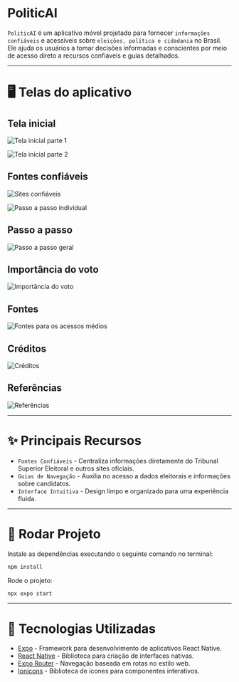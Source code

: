 # PoliticAI

`PoliticAI` é um aplicativo móvel projetado para fornecer `informações confiáveis` e acessíveis sobre `eleições, política e cidadania` no Brasil. Ele ajuda os usuários a tomar decisões informadas e conscientes por meio de acesso direto a recursos confiáveis e guias detalhados.

---

# 🖥️ Telas do aplicativo

## Tela inicial

![Tela inicial parte 1](https://github.com/user-attachments/assets/d9a0e566-2f14-498e-b79c-e3b4fee6603a)

![Tela inicial parte 2](https://github.com/user-attachments/assets/087170b2-6908-4d26-9655-31157568e57a)

## Fontes confiáveis

![Sites confiáveis](https://github.com/user-attachments/assets/b0103b6a-d458-4094-b246-79f79136446f)

![Passo a passo individual](https://github.com/user-attachments/assets/06f9cd9c-c1cf-46b1-919a-eb1efc9741ec)

## Passo a passo

![Passo a passo geral](https://github.com/user-attachments/assets/98ee5ee8-169a-4a80-9f12-4d253bae0867)

## Importância do voto

![Importância do voto](https://github.com/user-attachments/assets/3852a0f1-be55-46d0-b6f1-ed05c867ac9a)

## Fontes

![Fontes para os acessos médios](https://github.com/user-attachments/assets/ff3a88d1-6ef5-48eb-b92a-f7216ae5689b)

## Créditos

![Créditos](https://github.com/user-attachments/assets/b14b74c0-c006-48bc-af15-e094a6c2dcbc)

## Referências

![Referências](https://github.com/user-attachments/assets/847cf9d1-7b8e-4944-83e4-934cd6a85761)

---

# ✨ Principais Recursos

- `Fontes Confiáveis` - Centraliza informações diretamente do Tribunal Superior Eleitoral e outros sites oficiais.
- `Guias de Navegação` - Auxilia no acesso a dados eleitorais e informações sobre candidatos.
- `Interface Intuitiva` - Design limpo e organizado para uma experiência fluida.

---

# 🚀 Rodar Projeto

Instale as dependências executando o seguinte comando no terminal:

```bash
npm install
```

Rode o projeto:

```bash
npx expo start
```

---

# 🔧 Tecnologias Utilizadas

- [Expo](https://expo.dev) - Framework para desenvolvimento de aplicativos React Native.
- [React Native](https://reactnative.dev) - Biblioteca para criação de interfaces nativas.
- [Expo Router](https://docs.expo.dev/router/introduction/) - Navegação baseada em rotas no estilo web.
- [Ionicons](https://ionic.io/ionicons) - Biblioteca de ícones para componentes interativos.
